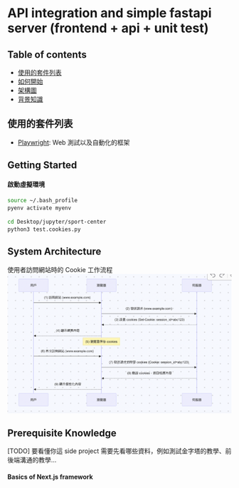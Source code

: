 # API integration and simple fastapi server (frontend + api + unit test)

## Table of contents

- <a href="#tech-stack">使用的套件列表</a>
- <a href="#getting-started">如何開始</a>
- <a href="#system-architecture">架構圖</a>
- <a href="#prerequisite">背景知識</a>

<h2 id="tech-stack">使用的套件列表</h2>

- [Playwright](https://github.com/nodejs): Web 測試以及自動化的框架

<h2 id="getting-started">Getting Started</h2>

#### 啟動虛擬環境
```bash
source ~/.bash_profile
pyenv activate myenv
```

```bash
cd Desktop/jupyter/sport-center
python3 test.cookies.py
```

<h2 id="system-architecture">System Architecture</h2>


使用者訪問網站時的 Cookie 工作流程
![Cookies Test](screenshot/cookies%20test.png)


<h2 id="prerequisite">Prerequisite Knowledge</h2>

[TODO] 要看懂你這 side project 需要先看哪些資料，例如測試金字塔的教學、前後端溝通的教學...

#### Basics of Next.js framework







